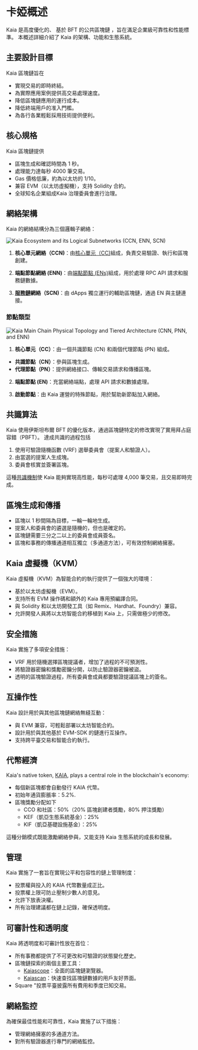 # 卡婭概述

Kaia 是高度優化的、<LinkWithTooltip to="../misc/glossary#bft-based-public-blockchain" tooltip="A blockchain that ensures consensus even if up to 1/3 of nodes act maliciously,<br /> using Byzantine Fault Tolerance (BFT) algorithms to maintain network integrity."> 基於 BFT 的公共區塊鏈 </LinkWithTooltip>，旨在滿足企業級可靠性和性能標準。 本概述詳細介紹了 Kaia 的架構、功能和生態系統。

## 主要設計目標

Kaia 區塊鏈旨在

- 實現交易的即時終結。
- 為實際應用案例提供高交易處理速度。
- 降低區塊鏈應用的運行成本。
- 降低終端用戶的准入門檻。
- 為各行各業輕鬆採用技術提供便利。

## 核心規格

Kaia 區塊鏈提供

- 區塊生成和確認時間為 1 秒。
- 處理能力達每秒 4000 筆交易。
- Gas 價格低廉，約為以太坊的 1/10。
- 兼容 EVM（以太坊虛擬機），支持 Solidity 合約。
- 全球知名企業組成<LinkWithTooltip to="../misc/glossary#kaia-governance-council-kgc" tooltip="A consortium governing Kaia blockchain development and operations.">Kaia 治理委員會</LinkWithTooltip>進行治理。

## 網絡架構

Kaia 的網絡結構分為三個邏輯子網絡：

![Kaia Ecosystem and its Logical Subnetworks (CCN, ENN, SCN)](/img/learn/klaytn_network_overview.png)

1. **核心單元網絡（CCN)**：由[核心單元（CC)](../nodes/core-cell)組成，負責交易驗證、執行和區塊創建。

2. **端點節點網絡 (ENN)**：由[端點節點 (ENs)](../nodes/endpoint-node)組成，用於處理 RPC API 請求和服務鏈數據。

3. **[服務鏈](../nodes/service-chain)網絡（SCN)**：由 dApps 獨立運行的輔助區塊鏈，通過 EN 與主鏈連接。

### 節點類型

![Kaia Main Chain Physical Topology and Tiered Architecture (CNN, PNN, and ENN)](/img/learn/klaytn_network_node.png)

1. **核心單元（CC）**：由一個共識節點 (CN) 和兩個代理節點 (PN) 組成。

  - **共識節點（CN）**：參與區塊生成。
  - **代理節點（PN）**：提供網絡接口、傳輸交易請求和傳播區塊。

2. **端點節點 (EN)**：充當網絡端點，處理 API 請求和數據處理。

3. **啟動節點**：由 Kaia 運營的特殊節點，用於幫助新節點加入網絡。

## 共識算法

Kaia 使用伊斯坦布爾 BFT 的優化版本，通過區塊鏈特定的修改實現了實用拜占庭容錯（PBFT）。 達成共識的過程包括

1. 使用可驗證隨機函數 (VRF) 選舉委員會<LinkWithTooltip to="../misc/glossary#proposer" tooltip="A randomly chosen consensus node for block creation.">（提案人</LinkWithTooltip>和<LinkWithTooltip to="../misc/glossary#validator" tooltip="A node verifying data, ensuring efficient block processing.">驗證人</LinkWithTooltip>）。
2. 由當選的提案人生成塊。
3. 委員會核實並簽署區塊。

這種[共識機制](consensus-mechanism.md)使 Kaia 能夠實現高性能，每秒可處理 4,000 筆交易，且交易即時完成。

## 區塊生成和傳播

- 區塊以 1 秒間隔為目標，一輪一輪地生成。
- 提案人和委員會的遴選是隨機的，但也是確定的。
- 區塊鏈需要三分之二以上的委員會成員簽名。
- 區塊和事務的傳播通道相互獨立（多通道方法），可有效控制網絡擁塞。

## Kaia 虛擬機（KVM）

Kaia 虛擬機（KVM）為智能合約的執行提供了一個強大的環境：

- 基於以太坊虛擬機（EVM）。
- 支持所有 EVM 操作碼和額外的 Kaia 專用預編譯合同。
- 與 Solidity 和以太坊開發工具（如 Remix、Hardhat、Foundry）兼容。
- 允許開發人員將以太坊智能合約移植到 Kaia 上，只需做極少的修改。

## 安全措施

Kaia 實施了多項安全措施：

- VRF 用於隨機選擇區塊提議者，增加了過程的不可預測性。
- 將驗證器密鑰和獎勵密鑰分開，以防止驗證器密鑰被盜。
- 透明的區塊驗證過程，所有委員會成員都要驗證提議區塊上的簽名。

## 互操作性

Kaia 設計用於與其他區塊鏈網絡無縫互動：

- <LinkWithTooltip tooltip="A blockchain that can run smart contracts and <br/> interact with the Ethereum Virtual Machine(EVM)">與 EVM 兼容</LinkWithTooltip>，可輕鬆部署以太坊智能合約。
- 設計用於與其他基於 EVM-SDK 的鏈進行互操作。
- 支持跨平臺交易和智能合約執行。

## 代幣經濟

Kaia's native token, [KAIA](./token-economics/kaia-native-token.md), plays a central role in the blockchain's economy:

- 每個新區塊都會自動發行 KAIA 代幣。
- 初始年通貨膨脹率：5.2%.
- 區塊獎勵分配如下
  - CCO 和社區：50%（20% 區塊創建者獎勵，80% 押注獎勵）
  - KEF（凱亞生態系統基金）：25%
  - KIF（凱亞基礎設施基金）：25%

這種分銷模式既能激勵網絡參與，又能支持 Kaia 生態系統的成長和發展。

## 管理

Kaia 實施了一套旨在實現公平和包容性的鏈上管理制度：

- 投票權與投入的 KAIA 代幣數量成正比。
- 投票權上限可防止壓制少數人的意見。
- 允許下放表決權。
- 所有治理建議都在鏈上記錄，確保透明度。

## 可審計性和透明度

Kaia 將透明度和可審計性放在首位：

- 所有事務都提供了不可更改和可驗證的狀態變化歷史。
- 區塊鏈探索的兩個主要工具：
  - [Kaiascope](https://kaiascope.com/)：全面的區塊鏈瀏覽器。
  - [Kaiascan](http://kaiascan.io/)：快速查找區塊鏈數據的用戶友好界面。
- Square "投票平臺披露所有費用和季度已知交易。

## 網絡監控

為確保最佳性能和可靠性，Kaia 實施了以下措施：

- 管理網絡擁塞的多通道方法。
- 對所有驗證器進行專門的網絡監控。
